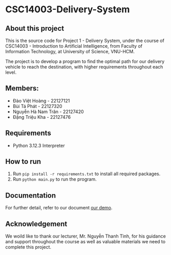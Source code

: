# CSC14003-Delivery-System

## About this project
This is the source code for Project 1 - Delivery System, under the course of CSC14003 - Introduction to Artificial Intelligence, from Faculty of Information Technology, at University of Science, VNU-HCM.

The project is to develop a program to find the optimal path for our delivery vehicle to reach the destination, with higher requirements throughout each level.

## Members:
- Đào Việt Hoàng - 22127121
- Bùi Tá Phát - 22127320
- Nguyễn Hà Nam Trân - 22127420
- Đặng Triệu Kha - 22127476

## Requirements
- Python 3.12.3 Interpreter

## How to run
1. Run `pip install -r requirements.txt` to install all required packages.
2. Run `python main.py` to run the program.

## Documentation
For further detail, refer to our document [our demo](https://youtu.be/UuvbItUu-h4).

## Acknowledgement

We woild like to thank our lecturer, Mr. Nguyễn Thanh Tình, for his guidance and support throughout the course as well as valuable materials we need to complete this project.